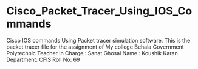 # Cisco_Packet_Tracer_Using_IOS_Commands
Cisco IOS commands Using Packet tracer simulation software.
This is the packet tracer file for the assignment of My college Behala Government Polytechnic
Teacher in Charge : Sanat Ghosal
Name : Koushik Karan
Department: CFIS
Roll No: 69
